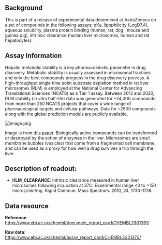 ## Background
This is part of a release of experimental data determined at AstraZeneca on a set of compounds in the following assays: pKa, lipophilicity (LogD7.4), aqueous solubility, plasma protein binding (human, rat, dog , mouse and guinea pig), intrinsic clearance (human liver microsomes, human and rat hepatocytes). 

## Assay Information
Hepatic metabolic stability is a key pharmacokinetic parameter in drug discovery. Metabolic stability is usually assessed in microsomal fractions and only the best compounds progress in the drug discovery process. A high-throughput single time point substrate depletion method in rat liver microsomes (RLM) is employed at the National Center for Advancing Translational Sciences (NCATS) as a Tier 1 assay. Between 2012 and 2020, RLM stability (in vitro half-life) data was generated for ~24,000 compounds from more than 250 NCATS projects that cover a wide range of pharmacological targets and cellular pathways. Data for ~2500 compounds along with the global prediction models are publicly available.

![image.png](https://storage.googleapis.com/polaris-public/readme/datasets/img/04_01_ADME_NCATS_RLM_data_curation.jpg)

Image is from [this paper](https://link.springer.com/article/10.1007/s00216-016-9929-6). Biologically active compounds can be transformed or destroyed by the action of enzymes in the liver. Microsomes are small membrane bubbles (vesicles) that come from a fragmented cell membrane, and can be used as a proxy for how well a drug survives a trip through the liver.

## Description of readout:
- **HLM_CLEARANCE**: Intrinsic clearance measured in human liver microsomes following incubation at 37C. Experimental range <3 to >150 microL/min/mg. Rapid Commun. Mass Spectrom. 2010, 24, 1730-1736.

## Data resource

**Reference**: https://www.ebi.ac.uk/chembl/document_report_card/CHEMBL3301361/

**Raw data**: https://www.ebi.ac.uk/chembl/assay_report_card/CHEMBL3301370/